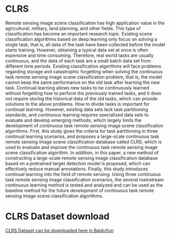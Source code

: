 # CLRS

Remote sensing image scene classification has high application value in the agricultural, military, land planning, and other fields. This type of classification has become an important research topic. Existing scene classification algorithms based on deep learning only focus on solving a single task, that is, all data of the task have been collected before the model starts training. However, obtaining a typical data set at once is often expensive and time consuming. Therefore, real world tasks are usually continuous, and the data of each task are a small batch data set from different time periods. Existing classification algorithms will face problems regarding storage and catastrophic forgetting when solving the continuous task remote sensing image scene classification problem, that is, the model cannot keep the same performance on the old task after learning the new task. Continual learning allows new tasks to be continuously learned without forgetting how to perform the previously trained tasks, and it does not require storing the historical data of the old tasks, which can provide solutions to the above problems. How to divide tasks is important for continual learning. However, existing data sets lack task partitioning standards, and continuous learning requires specialized data sets to evaluate and develop emerging methods, which largely limits the development of continuous task remote sensing image scene classification algorithms. First, this study gives the criteria for task partitioning in three continual learning scenarios, and proposes a large-scale continuous task remote sensing image scene classification database called CLRS, which is used to evaluate and improve the continuous task remote sensing image scene classification algorithm. In addition, in this paper, a new method of constructing a large-scale remote sensing image classification database based on a pretrained target detection model is proposed, which can effectively reduce manual annotations. Finally, this study introduces continual learning into the field of remote sensing. Using three continuous task remote sensing image classification scenarios, the several mainstream continuous learning method is tested and analyzed and can be used as the baseline method for the future development of continuous task remote sensing image scene classification algorithms.

# CLRS Dataset download
[CLRS Dataset can be downloaded here in BaiduYun](https://pan.baidu.com/s/1NkkaJxPtewW5fQMk8yCAQw)
